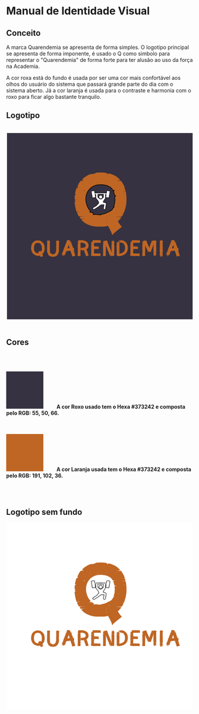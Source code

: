 # Manual de Identidade Visual

## Conceito 


A marca Quarendemia se apresenta de forma simples. O logotipo principal se apresenta de forma imponente, é usado o Q como simbolo para representar o "Quarendemia" de forma forte para ter alusão ao uso da força na Academia.
 
A cor roxa está do fundo é usada por ser uma cor mais confortável aos olhos do usuário do sistema que passará grande parte do dia com o sistema aberto. Já a cor laranja é usada para o contraste e harmonia com o roxo para ficar algo bastante tranquilo.


## Logotipo

<br />
<center><img src="imagens/quarendemia.jpg" alt="Logotipo" width="500"/></center>

<br />

## Cores

<br /><br />

![Modelo Relacional](imagens/roxo.jpg) &nbsp; &nbsp; &nbsp; &nbsp; **A cor Roxo usado tem o Hexa #373242 e composta pelo RGB: 55, 50, 66.**

<br /><br />
![Modelo Relacional](imagens/laranja.jpg) &nbsp; &nbsp; &nbsp; &nbsp; **A cor Laranja usada tem o Hexa #373242 e composta pelo RGB: 191, 102, 36.**

<br /><br />

## Logotipo sem fundo

<center><img src="imagens/quarendemiapng.png" alt="Logotipo" width="500"/></center>